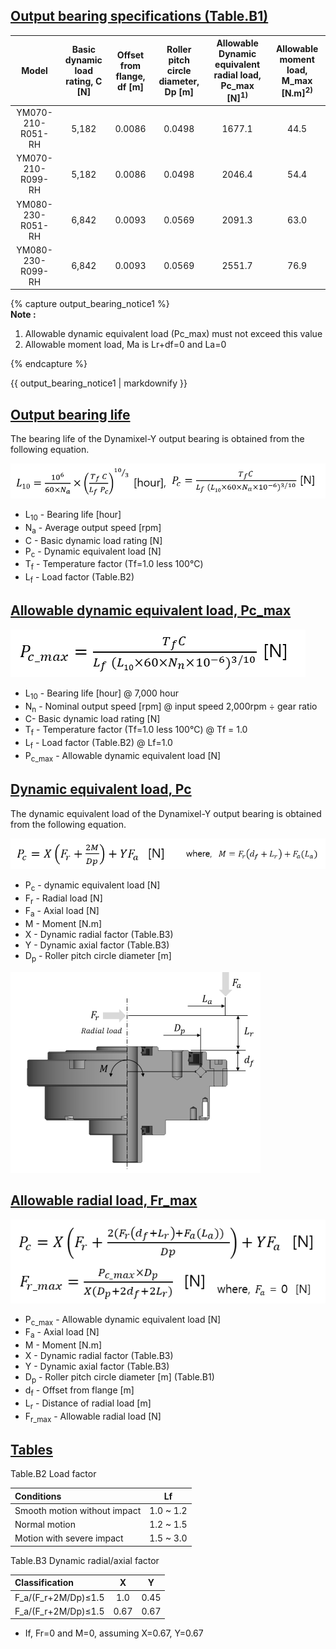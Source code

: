 
## [Output bearing specifications (Table.B1)](#output-bearing-specifications-tableb1)

| Model             | Basic dynamic load rating, C [N] |  Offset from flange, df [m] | Roller pitch circle diameter, Dp [m] | Allowable Dynamic equivalent radial load, Pc_max [N]<sup>1)</sup> | Allowable moment load, M_max [N.m]<sup>2)</sup> |
|:-----------------:|:-----:|:------:|:------:|:------:|:----:|
| YM070-210-R051-RH | 5,182 | 0.0086 | 0.0498 | 1677.1 | 44.5 |
| YM070-210-R099-RH | 5,182 | 0.0086 | 0.0498 | 2046.4 | 54.4 |
| YM080-230-R051-RH | 6,842 | 0.0093 | 0.0569 | 2091.3 | 63.0 |
| YM080-230-R099-RH | 6,842 | 0.0093 | 0.0569 | 2551.7 | 76.9 |


{% capture output_bearing_notice1 %}  
**Note :**  
1. Allowable dynamic equivalent load (Pc_max)  must not exceed this value   
2. Allowable moment load, Ma is Lr+df=0 and La=0

{% endcapture %}

<div class="notice">{{ output_bearing_notice1 | markdownify }}</div>

## [Output bearing life](#output-bearing-life)
The bearing life of the Dynamixel-Y output bearing is obtained from the following equation.

![](/assets/images/dxl/y/bearing_formula/r_1.png)  

- L<sub>10</sub> - Bearing life [hour]
- N<sub>a</sub> - Average output speed [rpm]
- C - Basic dynamic load rating [N]
- P<sub>c</sub> - Dynamic equivalent load [N]
- T<sub>f</sub> - Temperature factor (Tf=1.0 less 100℃)
- L<sub>f</sub> - Load factor (Table.B2)


## [Allowable dynamic equivalent load, Pc_max](#allowable-dynamic-equivalent-load-pc_max)

![](/assets/images/dxl/y/bearing_formula/r_2.png)   

- L<sub>10</sub> - Bearing life [hour] @ 7,000 hour
- N<sub>n</sub> - Nominal output speed [rpm] @ input speed 2,000rpm ÷ gear ratio
- C- Basic dynamic load rating [N]
- T<sub>f</sub> - Temperature factor (Tf=1.0 less 100℃) @ Tf = 1.0
- L<sub>f</sub> - Load factor (Table.B2) @ Lf=1.0
- P<sub>c_max</sub> - Allowable dynamic equivalent load [N]


## [Dynamic equivalent load, Pc](#dynamic-equivalent-load-pc)
The dynamic equivalent load of the Dynamixel-Y output bearing is obtained from the following equation.

![](/assets/images/dxl/y/bearing_formula/r_3.png) 

- P<sub>c</sub> - dynamic equivalent load [N]
- F<sub>r</sub> - Radial load [N]
- F<sub>a</sub> - Axial load [N]
- M - Moment [N.m]
- X - Dynamic radial factor (Table.B3)
- Y - Dynamic axial factor (Table.B3)
- D<sub>p</sub> - Roller pitch circle diameter [m]

![](/assets/images/dxl/y/bearing_formula/r_4.png) 


## [Allowable radial load, Fr_max](#allowable-radial-load-fr_max)

![](/assets/images/dxl/y/bearing_formula/r_5.png) 

- P<sub>c_max</sub> - Allowable dynamic equivalent load [N]
- F<sub>a</sub> - Axial load [N]
- M - Moment [N.m]
- X - Dynamic radial factor (Table.B3)
- Y - Dynamic axial factor (Table.B3)
- D<sub>p</sub> - Roller pitch circle diameter [m] (Table.B1)
- d<sub>f</sub> - Offset from flange [m]
- L<sub>r</sub> - Distance of radial load [m]
- F<sub>r_max</sub> - Allowable radial load [N]

## [Tables](#tables)

Table.B2 Load factor

| Conditions                   | Lf        |
|:-----------------------------|:---------:|
| Smooth motion without impact | 1.0 ~ 1.2 |
| Normal motion                | 1.2 ~ 1.5 |
| Motion with severe impact    | 1.5 ~ 3.0 |

Table.B3 Dynamic radial/axial factor

| Classification                            | X    | Y    |
|:------------------------------------------|:----:|:----:|
| F_a/(F_r+2M/Dp)≤1.5                       | 1.0  | 0.45 |
| F_a/(F_r+2M/Dp)≤1.5                       | 0.67 | 0.67 |

- If, Fr=0 and M=0, assuming X=0.67, Y=0.67
